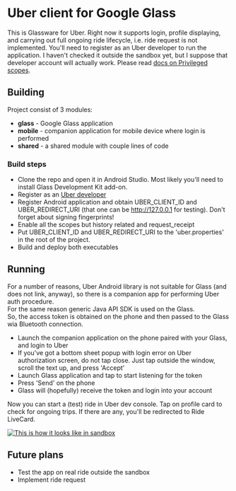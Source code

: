 
# Uber client for Google Glass

This is Glassware for Uber.
Right now it supports login, profile displaying, and carrying out full ongoing ride lifecycle, i.e. ride request is not implemented.
You'll need to register as an Uber developer to run the application.
I haven't checked it outside the sandbox yet, but I suppose that developer account will actually work.
Please read <a href="https://developer.uber.com/docs/riders/guides/scopes">docs on Privileged scopes</a>.

## Building
Project consist of 3 modules:
* **glass** - Google Glass application
* **mobile** - companion application for mobile device where login is performed
* **shared** - a shared module with couple lines of code

### Build steps
* Clone the repo and open it in Android Studio. Most likely you'll need to install Glass Development Kit add-on.
* Register as an <a href="https://developer.uber.com/">Uber developer</a>
* Register Android application and obtain UBER_CLIENT_ID and UBER_REDIRECT_URI (that one can be http://127.0.0.1 for testing). Don't forget about signing fingerprints!
* Enable all the scopes but history related and request_receipt
* Put UBER_CLIENT_ID and UBER_REDIRECT_URI to the 'uber.properties' in the root of the project.
* Build and deploy both executables

## Running
For a number of reasons, Uber Android library is not suitable for Glass (and does not link, anyway), so there is a companion app for performing Uber auth procedure.<br/>
For the same reason generic Java API SDK is used on the Glass.<br/>
So, the access token is obtained on the phone and then passed to the Glass wia Bluetooth connection.

* Launch the companion application on the phone paired with your Glass, and login to Uber
* If you've got a bottom sheet popup with login error on Uber authorization screen, do not tap close. Just tap outside the window, scroll the text up, and press 'Accept'
* Launch Glass application and tap to start listening for the token
* Press 'Send' on the phone
* Glass will (hopefully) receive the token and login into your account

Now you can start a (test) ride in Uber dev console. Tap on profile card to check for ongoing trips. If there are any, you'll be redirected to Ride LiveCard.<br/>

[![This is how it looks like in sandbox](https://img.youtube.com/vi/cPU1qpEXEe0/0.jpg)](https://www.youtube.com/watch?v=cPU1qpEXEe0)

## Future plans
* Test the app on real ride outside the sandbox
* Implement ride request
